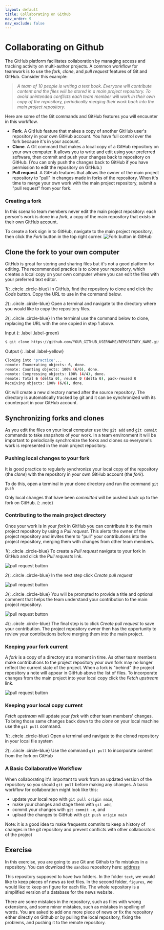 ```yaml
---
layout: default
title: Collaborating on Github
nav_order: 9
nav_exclude: false
---
```


# Collaborating on Github

The GitHub platform facilitates collaboration by managing access and tracking activity on multi-author projects. A common workflow for teamwork is to use the _fork_, _clone_, and _pull request_ features of Git and GitHub. Consider this example: 

> _A team of 10 people is writing a text book. Everyone will contribute content and the files will be stored in a main project repository. To avoid unintended conflicts each team member will work in their own copy of the repository, periodically merging their work back into the main project repository._ 

Here are some of the Git commands and GitHub features you will encounter in this workflow.

- **Fork**. A GitHub feature that makes a copy of another GitHub user's repository in your own GitHub account. You have full control over the fork because it's in your account. 
- **Clone**. A Git command that makes a local copy of a GitHub repository on your own computer. It allows you to write and edit using your preferred software, then commit and push your changes back to repository on GitHub. (You can only push the changes back to GitHub if you have permission to edit the repository on GitHub.) 
- **Pull request**. A GitHub features that allows the owner of the main project repository to "pull" in changes made in forks of the repository. When it's time to merge your own work with the main project repository, submit a "pull request" from your fork.

### Creating a fork
In this scenario team members never edit the main project repository: each person's work is done in a _fork_, a copy of the main repository that exists in their own GitHub account. 

To create a fork sign in to GitHub, navigate to the main project repository, then click the _Fork_ button in the top right corner. 
![Fork button in GitHub](figures/fork.png)

## Clone the fork to your own computer
GitHub is great for storing and sharing files but it's not a good platform for editing. The recommended practice is to _clone_ your repository, which creates a local copy on your own computer where you can edit the files with your preferred text editor. 

*1*{: .circle .circle-blue} In GitHub, find the repository to clone and click the _Code_ button. Copy the URL to use in the command below.  

*2*{: .circle .circle-blue} Open a terminal and navigate to the directory where you would like to copy the repository files.

*3*{: .circle .circle-blue} In the terminal use the command below to clone, replacing the URL with the one copied in step 1 above.

Input
{: .label .label-green}
```sh
$ git clone https://github.com/YOUR_GITHUB_USERNAME/REPOSITORY_NAME.git
```

Output
{: .label .label-yellow}
```sh
Cloning into 'practice'...
remote: Enumerating objects: 6, done.
remote: Counting objects: 100% (6/6), done.
remote: Compressing objects: 100% (4/4), done.
remote: Total 6 (delta 0), reused 0 (delta 0), pack-reused 0
Receiving objects: 100% (6/6), done.
```
Git will create a new directory named after the source repository. The directory is automatically tracked by git and it can be synchronized with its counterpart in your GitHub account. 

## Synchronizing forks and clones
As you edit the files on your local computer use the `git add` and `git commit` commands to take snapshots of your work. In a team environment it will be important to periodically synchronize the forks and clones so everyone's work is represented in the main project repository.


### Pushing local changes to your fork
It is good practice to regularly synchronize your local copy of the repository (the _clone_) with the repository in your own GitHub account (the _fork_).

To do this, open a terminal in your clone directory and run the command `git push`

Only local changes that have been _committed_ will be pushed back up to the fork on GitHub.
{: .note}


### Contributing to the main project directory
Once your work is in your _fork_ in GitHub you can contribute it to the main project repository by using a _Pull request_. This alerts the owner of the project repository and invites them to "pull" your contributions into the project repository, merging them with changes from other team members. 

*1*{: .circle .circle-blue} To create a _Pull request_ navigate to your fork in GitHub and click the _Pull requests_ link.

![pull request button](figures/pull-request.png)

*2*{: .circle .circle-blue} In the next step click _Create pull request_

![pull request button](figures/compare.png)

*3*{: .circle .circle-blue} You will be prompted to provide a title and optional comment that helps the team understand your contribution to the main project repository.

![pull request button](figures/pull-request-comment.png)

*4*{: .circle .circle-blue} The final step is to click _Create pull request_ to save your contribution. The project repository owner then has the opportunity to review your contributions before merging them into the main project.


### Keeping your fork current
A _fork_ is a copy of a directory at a moment in time. As other team members make contributions to the project repository your own fork may no longer reflect the current state of the project. When a fork is "behind" the project repository a note will appear in GitHub above the list of files. To incorporate changes from the main project into your local copy click the _Fetch upstream_ link.

![pull request button](figures/fetch-upstream.png)

### Keeping your local copy current
_Fetch upstream_ will update your _fork_ with other team members' changes. To bring those same changes back down to the _clone_ on your local machine use the `git pull` command.

*1*{: .circle .circle-blue} Open a terminal and navigate to the cloned repository in your local file system 

*2*{: .circle .circle-blue} Use the command `git pull` to incorporate content from the fork on GitHub 

### A Basic Collaborative Workflow

When collaborating it's important to work from an updated version of the repository so you should `git pull` before making
any changes. A basic workflow for collaboration might look like this:

* update your local repo with `git pull origin main`,
* make your changes and stage them with `git add`,
* commit your changes with `git commit -m`, and
* upload the changes to GitHub with `git push origin main`

Note: it is a good idea to make frequents commits to keep a history of changes in the git repository and prevent conflicts with other collaborators of the project


## Exercise

In this exercise, you are going to use Git and Github to fix mistakes in a repository. You can download the `sandbox` repository here: [address](address)

This repository supposed to have two folders. In the folder `text`, we would like to keep pieces of news as text files. In the second folder, `figures`, we would like to keep on figure for each file. The whole repository is a simplified version of a database for the news website.

There are some mistakes in the repository, such as files with wrong extensions, and some minor mistakes, such as mistakes in spelling of words. You are asked to add one more piece of news or fix the repository either directly on Github or by pulling the local repository, fixing the problems, and pushing it to the remote repository. 